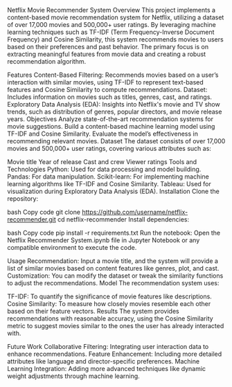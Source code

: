 Netflix Movie Recommender System
Overview
This project implements a content-based movie recommendation system for Netflix, utilizing a dataset of over 17,000 movies and 500,000+ user ratings. By leveraging machine learning techniques such as TF-IDF (Term Frequency-Inverse Document Frequency) and Cosine Similarity, this system recommends movies to users based on their preferences and past behavior. The primary focus is on extracting meaningful features from movie data and creating a robust recommendation algorithm.

Features
Content-Based Filtering: Recommends movies based on a user’s interaction with similar movies, using TF-IDF to represent text-based features and Cosine Similarity to compute recommendations.
Dataset: Includes information on movies such as titles, genres, cast, and ratings.
Exploratory Data Analysis (EDA): Insights into Netflix's movie and TV show trends, such as distribution of genres, popular directors, and movie release years.
Objectives
Analyze state-of-the-art recommendation systems for movie suggestions.
Build a content-based machine learning model using TF-IDF and Cosine Similarity.
Evaluate the model’s effectiveness in recommending relevant movies.
Dataset
The dataset consists of over 17,000 movies and 500,000+ user ratings, covering various attributes such as:

Movie title
Year of release
Cast and crew
Viewer ratings
Tools and Technologies
Python: Used for data processing and model building.
Pandas: For data manipulation.
Scikit-learn: For implementing machine learning algorithms like TF-IDF and Cosine Similarity.
Tableau: Used for visualization during Exploratory Data Analysis (EDA).
Installation
Clone the repository:

bash
Copy code
git clone https://github.com/username/netflix-recommender.git
cd netflix-recommender
Install dependencies:

bash
Copy code
pip install -r requirements.txt
Run the notebook: Open the Netflix Recommender System.ipynb file in Jupyter Notebook or any compatible environment to execute the code.

Usage
Recommendation: Input a movie title, and the system will provide a list of similar movies based on content features like genres, plot, and cast.
Customization: You can modify the dataset or tweak the similarity functions to adjust the recommendations.
Model
The recommendation system uses:

TF-IDF: To quantify the significance of movie features like descriptions.
Cosine Similarity: To measure how closely movies resemble each other based on their feature vectors.
Results
The system provides recommendations with reasonable accuracy, using the Cosine Similarity metric to suggest movies similar to the ones the user has already interacted with.

Future Work
Collaborative Filtering: Integrating user interaction data to enhance recommendations.
Feature Enhancement: Including more detailed attributes like language and director-specific preferences.
Machine Learning Integration: Adding more advanced techniques like dynamic weight adjustments through machine learning.
